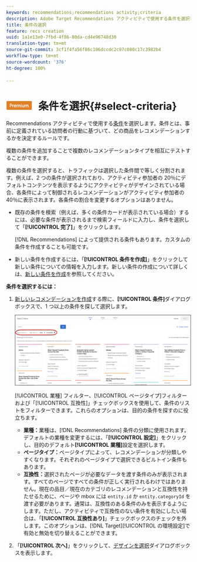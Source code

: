 ```yaml
---
keywords: recommendations;recommendations activity;criteria
description: Adobe Target Recommendations アクティビティで使用する条件を選択します。
title: 条件の選択
feature: recs creation
uuid: 1a1e13e0-7fbd-4f86-80da-cd4e96748d30
translation-type: tm+mt
source-git-commit: 3cf1f4fa56f86c106dccdc2c97c080c17c3982b4
workflow-type: tm+mt
source-wordcount: '376'
ht-degree: 100%

---
```



# ![PREMIUM](/help/assets/premium.png) 条件を選択{#select-criteria}

Recommendations アクティビティで使用する[条件](/help/c-recommendations/c-algorithms/algorithms.md)を選択します。条件とは、事前に定義されている訪問者の行動に基づいて、どの商品をレコメンデーションするかを決定するルールです。

複数の条件を追加することで複数のレコメンデーションタイプを相互にテストすることができます。

複数の条件を選択すると、トラフィックは選択した条件間で等しく分割されます。例えば、2 つの条件が選択されており、アクティビティ参加者の 20％にデフォルトコンテンツを表示するようにアクティビティがデザインされている場合、各条件によって制御されるレコメンデーションがアクティビティ参加者の 40％に表示されます。各条件の割合を変更するオプションはありません。

* 既存の条件を検索（例えば、多くの条件カードが表示されている場合）するには、必要な条件が表示されるまで検索フィールドに入力し、条件を選択して「**[!UICONTROL 完了]**」をクリックします。

   [!DNL Recommendations] によって提供される条件もあります。カスタムの条件を作成することも可能です。

* 新しい条件を作成するには、「**[!UICONTROL 条件を作成]**」をクリックして新しい条件についての情報を入力します。新しい条件の作成について詳しくは、[新しい条件を作成](../../c-recommendations/c-algorithms/create-new-algorithm.md#task_8A9CB465F28D44899F69F38AD27352FE)を参照してください。

**条件を選択するには：**

1. [新しいレコメンデーションを作成](../../c-recommendations/t-create-recs-activity/create-recs-activity.md#task_6874328773C64C44A73F0A130AD3F96F)する際に、**[!UICONTROL 条件]**&#x200B;ダイアログボックスで、1 つ以上の条件を探して選択します。

   ![条件を選択ダイアログボックス](/help/c-recommendations/t-create-recs-activity/assets/filters.png)

   [!UICONTROL 業種] フィルター、[!UICONTROL ページタイプ]フィルターおよび「[!UICONTROL 互換性]」チェックボックスを使用して、条件のリストをフィルターできます。これらのオプションは、目的の条件を探すのに役立ちます。

   * **業種：**&#x200B;業種は、[!DNL Recommendations] 条件の分類に使用されます。デフォルトの業種を変更するには、「**[!UICONTROL 設定]**」をクリックし、目的のデフォルト&#x200B;**[!UICONTROL 業種]**&#x200B;設定を選択します。
   * **ページタイプ：**&#x200B;ページタイプによって、レコメンデーションが分類しやすくなります。それぞれのページタイプで選択できるビルトイン条件もあります。
   * **互換性：**&#x200B;選択されたページが必要なデータを渡す条件のみが表示されます。すべてのページですべての条件が正しく実行されるわけではありません。現在の品目／現在のカテゴリのレコメンデーションと互換性を持たせるために、ページや mbox には `entity.id` か `entity.categoryId` を渡す必要があります。通常は、互換性のある条件のみを表示するようにします。ただし、アクティビティで互換性のない条件を有効にしたい場合は、「**[!UICONTROL 互換性あり]**」チェックボックスのチェックを外します。このオプションは、[!DNL Target][!UICONTROL  の環境設定]で有効と無効を切り替えることができます。

1. 「**[!UICONTROL 次へ]**」をクリックして、[デザインを選択](/help/c-recommendations/c-design-overview/design-overview.md)ダイアログボックスを表示します。
